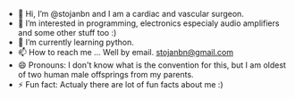 - 👋 Hi, I’m @stojanbn and I am a cardiac and vascular surgeon.
- 👀 I’m interested in programming, electronics especialy audio amplifiers and some other stuff too :)
- 🌱 I’m currently learning python.
- 📫 How to reach me ... Well by email. stojanbn@gmail.com
- 😄 Pronouns: I don't know what is the convention for this, but I am oldest of two human male offsprings from my parents.
- ⚡ Fun fact: Actualy there are lot of fun facts about me :)

<!---
stojanbn/stojanbn is a ✨ special ✨ repository because its `README.md` (this file) appears on your GitHub profile.
You can click the Preview link to take a look at your changes.
--->
